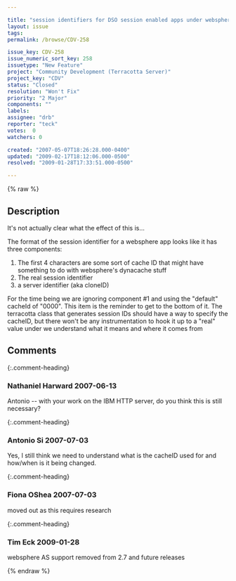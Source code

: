 ```yaml
---

title: "session identifiers for DSO session enabled apps under websphere always use default cacheId"
layout: issue
tags: 
permalink: /browse/CDV-258

issue_key: CDV-258
issue_numeric_sort_key: 258
issuetype: "New Feature"
project: "Community Development (Terracotta Server)"
project_key: "CDV"
status: "Closed"
resolution: "Won't Fix"
priority: "2 Major"
components: ""
labels: 
assignee: "drb"
reporter: "teck"
votes:  0
watchers: 0

created: "2007-05-07T18:26:28.000-0400"
updated: "2009-02-17T18:12:06.000-0500"
resolved: "2009-01-28T17:33:51.000-0500"

---
```




{% raw %}



## Description

<div markdown="1" class="description">

It's not actually clear what the effect of this is...

The format of the session identifier for a websphere app looks like it has three components:

1) The first 4 characters are some sort of cache ID that might have something to do with websphere's dynacache stuff
2) The real session identifier
3) a server identifier (aka cloneID) 

For the time being we are ignoring component #1 and using the "default" cacheId of "0000". This item is the reminder to get to the bottom of it. The terracotta class that generates session IDs should have a way to specify the cacheID, but there won't be any instrumentation to hook it up to a "real" value under we understand what it means and where it comes from



</div>

## Comments


{:.comment-heading}
### **Nathaniel Harward** <span class="date">2007-06-13</span>

<div markdown="1" class="comment">

Antonio -- with your work on the IBM HTTP server, do you think this is still necessary?

</div>


{:.comment-heading}
### **Antonio Si** <span class="date">2007-07-03</span>

<div markdown="1" class="comment">

Yes, I still think we need to understand what is the cacheID used for and how/when is it being changed.

</div>


{:.comment-heading}
### **Fiona OShea** <span class="date">2007-07-03</span>

<div markdown="1" class="comment">

moved out as this requires research

</div>


{:.comment-heading}
### **Tim Eck** <span class="date">2009-01-28</span>

<div markdown="1" class="comment">

websphere AS support removed from 2.7 and future releases


</div>



{% endraw %}
